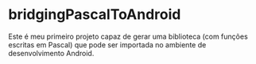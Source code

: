 # bridgingPascalToAndroid
Este é meu primeiro projeto capaz de gerar uma biblioteca (com funções escritas em Pascal) que pode ser importada no ambiente de desenvolvimento Android.
